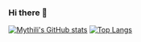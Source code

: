 ### Hi there 👋

<!--
**Mythili007/Mythili007** is a ✨ _special_ ✨ repository because its `README.md` (this file) appears on your GitHub profile.

Here are some ideas to get you started:

- 🔭 I’m currently working on ...
- 🌱 I’m currently learning ...
- 👯 I’m looking to collaborate on ...
- 🤔 I’m looking for help with ...
- 💬 Ask me about ...
- 📫 How to reach me: ...
- 😄 Pronouns: ...
- ⚡ Fun fact: ...
-->

[![Mythili's GitHub stats](https://github-readme-stats.vercel.app/api?username=Mythili007&show_icons=true&theme=radical)](https://github.com/Mythili007/github-readme-stats)
[![Top Langs](https://github-readme-stats.vercel.app/api/top-langs/?username=Mythili007&layout=compact&theme=radical)](https://github.com/Mythili007/github-readme-stats)
